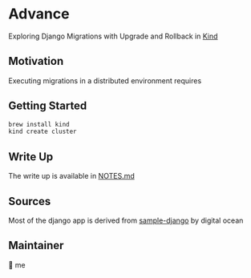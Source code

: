 # Advance

Exploring Django Migrations with Upgrade and Rollback in [Kind](https://kind.sigs.k8s.io/)

## Motivation

Executing migrations in a distributed environment requires

## Getting Started

```bash
brew install kind
kind create cluster
```

## Write Up

The write up is available in [NOTES.md](./docs/NOTES.md)

## Sources

Most of the django app is derived from [sample-django](https://github.com/digitalocean/sample-django) by digital ocean

## Maintainer

🚀 me
